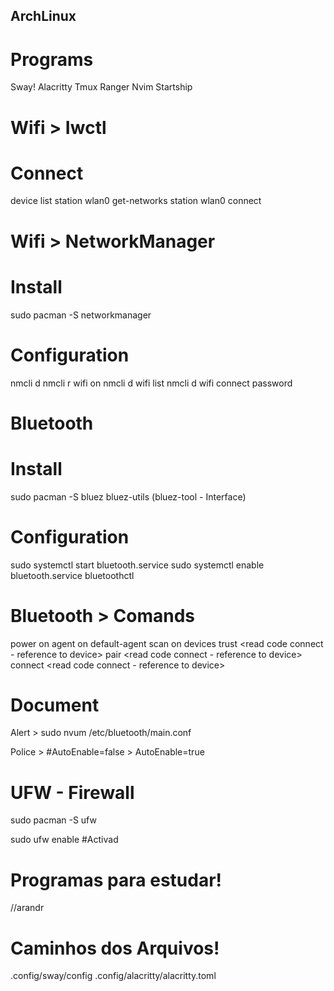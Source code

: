 ## ArchLinux


# Programs

Sway!
Alacritty
Tmux
Ranger
Nvim
Startship 


# Wifi > Iwctl 

# Connect
device list 
station wlan0 get-networks
station wlan0 connect <name>
<pass>


# Wifi > NetworkManager

# Install
sudo pacman -S networkmanager

# Configuration
nmcli d 
nmcli r wifi on
nmcli d wifi list
nmcli d wifi connect <name> password <pass>


# Bluetooth 

# Install
sudo pacman -S bluez bluez-utils  (bluez-tool - Interface)

# Configuration
sudo systemctl start bluetooth.service
sudo systemctl enable bluetooth.service
bluetoothctl

# Bluetooth > Comands
power on
agent on
default-agent 
scan on
devices
trust <read code connect - reference to device>
pair <read code connect - reference to device>
connect <read code connect - reference to device>

# Document
Alert > sudo nvum /etc/bluetooth/main.conf

Police > #AutoEnable=false > AutoEnable=true


# UFW - Firewall
sudo pacman -S ufw

sudo ufw enable #Activad


# Programas para estudar!

//arandr 


# Caminhos dos Arquivos!

.config/sway/config
.config/alacritty/alacritty.toml


